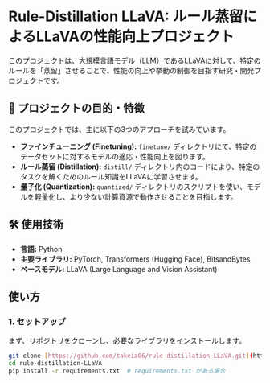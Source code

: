 # Rule-Distillation LLaVA: ルール蒸留によるLLaVAの性能向上プロジェクト

このプロジェクトは、大規模言語モデル（LLM）であるLLaVAに対して、特定のルールを「蒸留」させることで、性能の向上や挙動の制御を目指す研究・開発プロジェクトです。

## 🚀 プロジェクトの目的・特徴

このプロジェクトでは、主に以下の3つのアプローチを試みています。

* **ファインチューニング (Finetuning):** `finetune/` ディレクトリにて、特定のデータセットに対するモデルの適応・性能向上を図ります。
* **ルール蒸留 (Distillation):** `distill/` ディレクトリ内のコードにより、特定のタスクを解くためのルール知識をLLaVAに学習させます。
* **量子化 (Quantization):** `quantized/` ディレクトリのスクリプトを使い、モデルを軽量化し、より少ない計算資源で動作させることを目指します。

## 🛠️ 使用技術

* **言語:** Python
* **主要ライブラリ:** PyTorch, Transformers (Hugging Face), BitsandBytes
* **ベースモデル:** LLaVA (Large Language and Vision Assistant)

## 使い方

### 1. セットアップ

まず、リポジトリをクローンし、必要なライブラリをインストールします。

```bash
git clone [https://github.com/takeia06/rule-distillation-LLaVA.git](https://github.com/takeia06/rule-distillation-LLaVA.git)
cd rule-distillation-LLaVA
pip install -r requirements.txt  # requirements.txt がある場合
